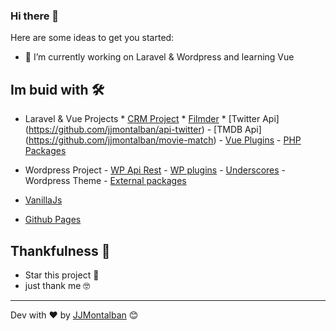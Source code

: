 ### Hi there 👋


Here are some ideas to get you started:

- 🔭 I’m currently working on Laravel & Wordpress and learning Vue


## Im buid with 🛠️

* Laravel & Vue Projects
        * [CRM Project](https://github.com/jjmontalban/gbc)
        * [Filmder](https://github.com/jjmontalban/filmder)
        * [Twitter Api] (https://github.com/jjmontalban/api-twitter)
        - [TMDB Api] (https://github.com/jjmontalban/movie-match)
        - [Vue Plugins](https://github.com/jjmontalban/LVB)
        - [PHP Packages](https://github.com/jjmontalban/BORME)

* Wordpress Project
        - [WP Api Rest](https://github.com/jjmontalban/wp-vue/blob/develop/wordpress/wp-content/themes/wp-vue/functions.php)
        - [WP plugins](https://github.com/jjmontalban/wp-vue/blob/develop/wordpress/wp-content/plugins/ps_tables.php)
        - [Underscores](https://github.com/automattic/_s) - Wordpress Theme
        - [External packages](https://github.com/jjmontalban/wp-vue/blob/develop/vue/src/views/Crud.vue)

* [VanillaJs](https://github.com/jjmontalban/capitalsGame/blob/master/index.html)

* [Github Pages](https://jjmontalban.github.io)




## Thankfulness 🎁

* Star this project 📢 
* just thank me 🤓

---
Dev with ❤️ by [JJMontalban](https://jjmontalban.github.io) 😊
